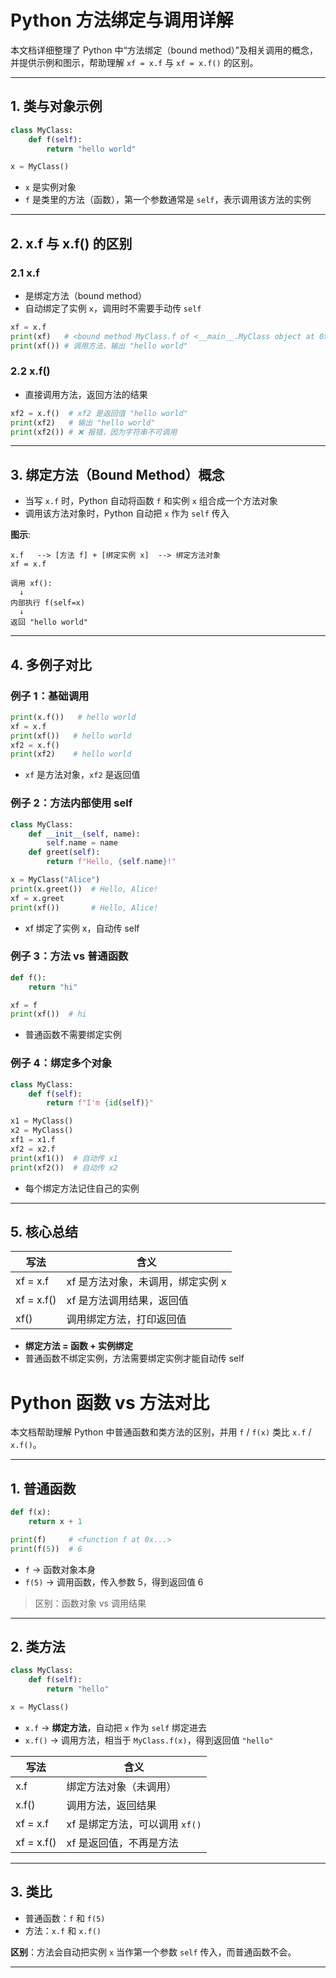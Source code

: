 # Python 方法绑定与调用详解

本文档详细整理了 Python 中“方法绑定（bound method）”及相关调用的概念，并提供示例和图示，帮助理解 `xf = x.f` 与 `xf = x.f()` 的区别。

---

## 1. 类与对象示例
```python
class MyClass:
    def f(self):
        return "hello world"

x = MyClass()
```
- `x` 是实例对象
- `f` 是类里的方法（函数），第一个参数通常是 `self`，表示调用该方法的实例

---

## 2. x.f 与 x.f() 的区别
### 2.1 x.f
- 是绑定方法（bound method）
- 自动绑定了实例 `x`，调用时不需要手动传 `self`

```python
xf = x.f
print(xf)   # <bound method MyClass.f of <__main__.MyClass object at 0x...>>
print(xf()) # 调用方法，输出 "hello world"
```

### 2.2 x.f()
- 直接调用方法，返回方法的结果

```python
xf2 = x.f()  # xf2 是返回值 "hello world"
print(xf2)   # 输出 "hello world"
print(xf2()) # ❌ 报错，因为字符串不可调用
```

---

## 3. 绑定方法（Bound Method）概念
- 当写 `x.f` 时，Python 自动将函数 `f` 和实例 `x` 组合成一个方法对象
- 调用该方法对象时，Python 自动把 `x` 作为 `self` 传入

**图示**:
```
x.f   --> [方法 f] + [绑定实例 x]  --> 绑定方法对象
xf = x.f

调用 xf():
  ↓
内部执行 f(self=x)
  ↓
返回 "hello world"
```

---

## 4. 多例子对比
### 例子 1：基础调用
```python
print(x.f())   # hello world
xf = x.f
print(xf())   # hello world
xf2 = x.f()
print(xf2)    # hello world
```
- `xf` 是方法对象，`xf2` 是返回值

### 例子 2：方法内部使用 self
```python
class MyClass:
    def __init__(self, name):
        self.name = name
    def greet(self):
        return f"Hello, {self.name}!"

x = MyClass("Alice")
print(x.greet())  # Hello, Alice!
xf = x.greet
print(xf())       # Hello, Alice!
```
- xf 绑定了实例 x，自动传 self

### 例子 3：方法 vs 普通函数
```python
def f():
    return "hi"

xf = f
print(xf())  # hi
```
- 普通函数不需要绑定实例

### 例子 4：绑定多个对象
```python
class MyClass:
    def f(self):
        return f"I'm {id(self)}"

x1 = MyClass()
x2 = MyClass()
xf1 = x1.f
xf2 = x2.f
print(xf1())  # 自动传 x1
print(xf2())  # 自动传 x2
```
- 每个绑定方法记住自己的实例

---

## 5. 核心总结
| 写法 | 含义 |
|------|------|
| xf = x.f   | xf 是方法对象，未调用，绑定实例 x |
| xf = x.f() | xf 是方法调用结果，返回值 |
| xf()       | 调用绑定方法，打印返回值 |

- **绑定方法 = 函数 + 实例绑定**
- 普通函数不绑定实例，方法需要绑定实例才能自动传 self









# Python 函数 vs 方法对比

本文档帮助理解 Python 中普通函数和类方法的区别，并用 `f` / `f(x)` 类比 `x.f` / `x.f()`。

---

## 1. 普通函数
```python
def f(x):
    return x + 1

print(f)     # <function f at 0x...>
print(f(5))  # 6
```
- `f` → 函数对象本身
- `f(5)` → 调用函数，传入参数 5，得到返回值 6

> 区别：函数对象 vs 调用结果

---

## 2. 类方法
```python
class MyClass:
    def f(self):
        return "hello"

x = MyClass()
```
- `x.f` → **绑定方法**，自动把 `x` 作为 `self` 绑定进去
- `x.f()` → 调用方法，相当于 `MyClass.f(x)`，得到返回值 `"hello"`

| 写法        | 含义 |
|------------|------|
| x.f        | 绑定方法对象（未调用） |
| x.f()      | 调用方法，返回结果 |
| xf = x.f  | xf 是绑定方法，可以调用 `xf()` |
| xf = x.f()| xf 是返回值，不再是方法 |

---

## 3. 类比
- 普通函数：`f` 和 `f(5)`
- 方法：`x.f` 和 `x.f()`

**区别**：方法会自动把实例 `x` 当作第一个参数 `self` 传入，而普通函数不会。

---


